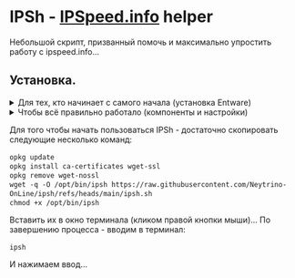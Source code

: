 # IPSh - [IPSpeed.info](https://ipspeed.info) helper
Небольшой скрипт, призванный помочь и максимально упростить работу с ipspeed.info...

## Установка.
<details><summary>Для тех, кто начинает с самого начала (установка Entware)</summary>
Нам понадобится маршрутизатор Keenetic (или ZyXel Keenetic) с USB-портом(ами) поддерживающий работу с накопителями.

> К таковым не относятся устройства: 4G II, 4G III, а также - бюджетные модели 2024-го года (уточняйте поддержку соответствующих функций на сайте производителя).

<details><summary>Если у вас ZyXel Keenetic (с KeeneticOS версии 2.x)...</summary>
Открываем (в веб-конфигураторе) интерфейс командной строки, обычно это:
 
````
http://192.168.1.1/a
````
И вводим в поле "Command" одну из следующих команд:

````
components sync legacy
````
> (для KeeneticOS до версии 2.06)
````
components list legacy
````
> (для KeeneticOS версии 2.06 и выше)

Нажимаем кнопку "Отправить запрос".

Затем, переходим в "Управление/Параметры системы", проверяем наличие обновлений KeeneticOS, и если таковые есть - устанавливаем их...
</details>

<details><summary>(В веб-конфигураторе) переходим в "Управление/Параметры системы", нажимаем "Изменить набор компонентов" и устанавливаем/убеждаемся что установлен следующий компонент:</summary>

 ![Screenshot](screenshots/k-1.png)
 ![Screenshot](screenshots/k-2.png)</details>

```
Поддержка открытых пакетов
```
> Чтобы упростить поиск нужных компонентов в списке - можно воспользоваться полем "Поиск" (Поиск компонентов по имени)...
> Если компонент не был установлен - в процессе его устаноовки, интернет-центр будет перезагружен...

▪ Теперь нужно определиться - где будет установлен Entware: во встроенном хранилище или на USB-накопителе…
- Встроенное хранилище - всегда с интернет-центром, не отключится (по каким-то своим причинам), не занимает USB-порт. Но - имеет существенные ограничения по объёму, и (теоритически) чувствительно к постоянной перезаписи данных (флеш-память имеет свойство изнашиваться, в связи с чем - крайне рекомендуется (по возможности) избегать ведение логов (с сохранением данных на встроенное хранилище))...
- USB-накопитель - может существенно привышать встроенное хранилище по объёму, может быть легко заменён (в случае каких-либо проблем). Но - занимает USB-порт, может быть медленнее встроенного хранилища (в зависимости от типа интерфейса/накопителя), может неожиданно оказаться отключеным (из за перегрева, механического воздействия или каких-то других причин)...
> USB-накопитель - желательно отформатировать в ext4 ( под Windows, это можно сделать с помощью бесплатной версии [AOMEI Partition Assistant](https://www.aomeitech.com/pa/standard.html) и обязательно следует задать ему какую-нибудь метку тома...

▪ Скачиваем дистрибутив Entware (подходящий для архитектуры процессора вашего маршрутизатора):
- [mipsel](https://bin.entware.net/mipselsf-k3.4/installer/mipsel-installer.tar.gz)
- [mips](https://bin.entware.net/mipssf-k3.4/installer/mips-installer.tar.gz)
- [aarch64](https://bin.entware.net/aarch64-k3.10/installer/aarch64-installer.tar.gz)

▪ Определить, архитектуру вашего устройства - не так просто, как хотелось бы... Открываем интерфейс командной строки (обычно это):

```
http://192.168.1.1/a
```
<details><summary>Вводим следующую команду, и нажимаем кнопку "Отправить запрос":</summary>

![Screenshot](screenshots/k-3.png)
![Screenshot](screenshots/k-4.png)</details>

```
show version
```
В отчёте (об установленной версии KeeneticOS) – будет строка: "arch": "*****" (где ***** - указание на архитектуру процессора). Если архитектура: aarch64 - можно смело качать и устанавливать соответствующий дистрибутив Entware. Если: mips - придётся воспользоваться интернетом для уточнения: mips или mipsel...
> Если у вас актуальная модель маршрутизатора – соответствие архитектуры конкретным устройствам можно посмотреть [здесь]( https://help.keenetic.ru/hc/ru/articles/360021214160.html).

Переходим в "Управление/Приложения" (в веб-конфигураторе), в разделе "Диски и принтеры" - открываем накопитель (который будет использоваться для размещения Entware), создаём в корне диска папку "install" (с маленькой буквы) - помещаем в неё скачанный архив с дистрибутивом Entware.

Затем, переходим в "Управление/OPKG" и в меню "Накопитель" - выбираем диск с дистрибутивом Entware, нажимаем "Сохранить".
> Дожидаемся, когда побледневшая кнопка "Сохранить" полностью исчезнет…

Переходим в "Управление/Диагностика", где нажимаем "Показать журнал". В журнале (одно за другим) будут появляться события (об устанавке различных модулей и компонентов Entware), мы ждём события "Установка системы пакетов Entware - завершена".

▪ Теперь нам понадобится [PuTTY](http://www.putty.org/), cкачиваем, устанавливаем и запускаем его...

<details><summary>В поле "Host Name (or IP adress)" - вводим IP-адрес вашего маршрутизатора, обычно это:</summary>

![Screenshot](screenshots/p-1.png)</details>

```
192.168.1.1
```

В поле "Port" - оставляем:

```
22
```
> (или вводим "222", если до установки Entware в прошивке уже был установлен компонент "Сервер SSH")

И нажимаем кнопку "Open"...

<details><summary>(При первом подключении) появится окошко с предупреждением - в котором нужно нажать "Accept".</summary>

![Screenshot](screenshots/p-2.png)</details>
 
<details><summary>Откроется окно терминала...</summary>

![Screenshot](screenshots/p-3.png)</details>

На запрос имени пользователя (login as) вводим:

```
root
```
Нажимаем ввод, а на запрос пароля (root@192.168.1.1's password):

```
keenetic
````
> (при вводе пароля - символы отображаться не будут).

> Если у вас возникают сложности с вводом пароля - его можно скопировать из блокнота (или из этой инструкции) и вставить в окно терминала  (кликом правой кнопки мыши)...

<details><summary>Если всё правильно - появится приглашение для ввода команд: "~ #"...</summary>

![Screenshot](screenshots/p-4.png)</details>
</details>

<details><summary>Чтобы всё правильно работало (компоненты и настройки)</summary>
Понадобятся следующие компоненты:

 - Клиент SSTP VPN

> Чтобы упростить поиск нужных компонентов в списке - можно воспользоваться полем "Поиск" (Поиск компонентов по имени.) Достаточно ввести несколько букв (названия компонента)...

> Некоторые компоненты - могут не отображаться в списке, пока не будут выбраны/установлены другие...

Устанавливаем недостающие, перезагружаемся и проверяем (все ли необходимые компоненты установились)...

> Если уже установлено слишком много компонентов - новым может просто не хватать свободного места. В этом случае, придётся отключить какие-нибудь неиспользуемые компоненты...

В "Сетевые правила/Интернет-фильтры/Настройка DNS" - нужно добавить несколько DoT/DoH серверов: "Добавить сервер" (Тип сервера DNS: "DNS-over-TLS" или "DNS-over-HTTPS")...

> У автора этих строк - добавлены следующие DoT):

````
1.1.1.1
````
````
8.8.8.8
````
````
77.88.8.8
````
> Если вам известны другие DoT/DoH - можете использовать их...

<details><summary>Если у вас ZyXel Keenetic (с KeeneticOS версии 2.x)...</summary>
Чтобы компенсировать отсутствие DoT и DoH в KeeneticOS 2.x (если это необходимо) - вы можете воспользоваться пунктом "4: Предварительная настройка ZyXel Keenetic (с KeeneticOS 2.x)" (находящемся в разделе "Дополнительно", скрипта NK)...
</details>
</details>

Для того чтобы начать пользоваться IPSh - достаточно скопировать следующие несколько команд:

````
opkg update
opkg install ca-certificates wget-ssl
opkg remove wget-nossl
wget -q -O /opt/bin/ipsh https://raw.githubusercontent.com/Neytrino-OnLine/ipsh/refs/heads/main/ipsh.sh
chmod +x /opt/bin/ipsh

````
Вставить их в окно терминала (кликом правой кнопки мыши)...
По завершению процесса - вводим в терминал:
```
ipsh
```
И нажимаем ввод...
